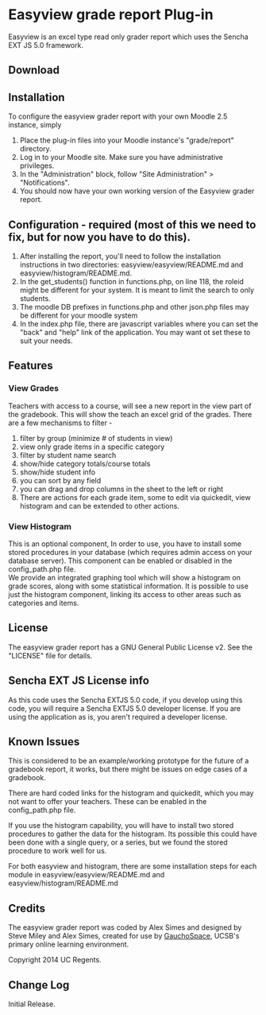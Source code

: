 # Easyview grade report Plug-in

Easyview is an excel type read only grader report
which uses the Sencha EXT JS 5.0 framework. 

## Download


## Installation

To configure the easyview grader report with your own Moodle 2.5 instance, simply

1.  Place the plug-in files into your Moodle instance's "grade/report"
    directory.
2.  Log in to your Moodle site. Make sure you have administrative privileges.
3.  In the "Administration" block, follow "Site Administration" > "Notifications".
4.  You should now have your own working version of the Easyview grader report.

## Configuration - required  (most of this we need to fix, but for now you have to do this).

1. After installing the report,  you'll need to follow
the installation instructions in two directories: 
easyview/easyview/README.md and easyview/histogram/README.md.
2. In the get_students() function in functions.php, on line 118, the
roleid might be different for your system. It is meant to limit the search to
only students.
3. The moodle DB prefixes in functions.php and other json.php files may be different for your moodle system 
4. In the index.php file, there are javascript variables where you can
set the "back" and "help" link of the application. You may want ot set these
to suit your needs.

## Features

### View Grades

Teachers with access to a course, will see a new report in the view part of the gradebook.
This will show the teach an excel grid of the grades.  There are a few mechanisms to filter -

1. filter by group (minimize # of students in view)
2. view only grade items in a specific category
3. filter by student name search
4. show/hide category totals/course totals
5. show/hide student info
6. you can sort by any field
7. you can drag and drop columns in the sheet to the left or right
8. There are actions for each grade item, some to edit via quickedit, view histogram and can be extended to other actions.

### View Histogram

This is an optional component, In order to use, you have to install some stored procedures
in your database  (which requires admin access on your database server).   This component
can be enabled or disabled in the config_path.php file.   
We provide an integrated graphing tool which will show a histogram on grade scores, along with
some statistical information.  It is possible to use just the histogram component, linking its
access to other areas such as categories and items.

## License

The easyview grader report has a GNU General Public License v2.
See the "LICENSE" file for details.

## Sencha EXT JS License info
As this code uses the Sencha EXTJS
5.0 code, if you develop using this code, you will require a Sencha EXTJS
5.0 developer license.  If you are using the application as is, you aren't
required a developer license.


## Known Issues

This is considered to be an example/working prototype for the future of a gradebook report, it works,
but there might be issues on edge cases of a gradebook. 

There are hard coded links for the histogram and quickedit, which you may not 
want to offer your teachers.   These can be enabled in the config_path.php file.

If you use the histogram capability, you will have to install two stored procedures
to gather the data for the histogram.  Its possible this could have been done
with a single query, or a series, but we found the stored procedure to work well for us.

For both easyview and histogram, there are some installation steps for each module in 
easyview/easyview/README.md and easyview/histogram/README.md

## Credits

The easyview grader report was coded by Alex Simes and designed by Steve Miley and Alex Simes,
created for use by [GauchoSpace](https://gauchospace.ucsb.edu/), UCSB's primary online learning environment.

Copyright 2014 UC Regents.

## Change Log

Initial Release.

